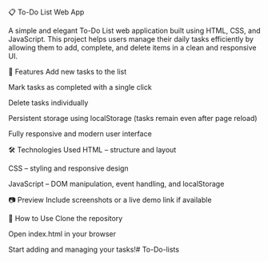 📋 To-Do List Web App

A simple and elegant To-Do List web application built using HTML, CSS, and JavaScript. This project helps users manage their daily tasks efficiently by allowing them to add, complete, and delete items in a clean and responsive UI.

🔧 Features
Add new tasks to the list

Mark tasks as completed with a single click

Delete tasks individually

Persistent storage using localStorage (tasks remain even after page reload)

Fully responsive and modern user interface

🛠️ Technologies Used
HTML – structure and layout

CSS – styling and responsive design

JavaScript – DOM manipulation, event handling, and localStorage

📷 Preview
Include screenshots or a live demo link if available

📁 How to Use
Clone the repository

Open index.html in your browser

Start adding and managing your tasks!# To-Do-lists
